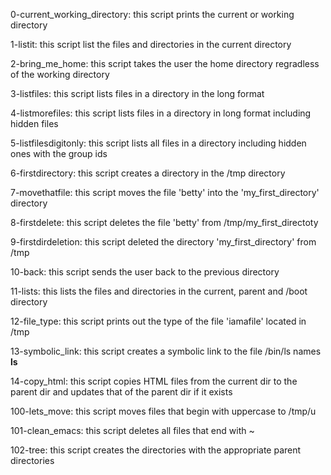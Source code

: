0-current_working_directory: this script prints the current or working directory

1-listit: this script list the files and directories in the current directory

2-bring_me_home: this script takes the user the home directory regradless of the working directory

3-listfiles: this script lists files in a directory in the long format

4-listmorefiles: this script lists files in a directory in long format including hidden files

5-listfilesdigitonly: this script lists all files in a directory including hidden ones with the group ids

6-firstdirectory: this script creates a directory in the /tmp directory

7-movethatfile: this script moves the file 'betty' into the 'my_first_directory' directory

8-firstdelete: this script deletes the file 'betty' from /tmp/my_first_directoty

9-firstdirdeletion:  this script deleted the directory 'my_first_directory' from /tmp

10-back: this script sends the user back to the previous directory

11-lists: this lists the files and directories in the current, parent and /boot directory

12-file_type: this script prints out the type of the file 'iamafile' located in /tmp

13-symbolic_link: this script creates a symbolic link to the file /bin/ls names __ls__

14-copy_html: this script copies HTML files from the current dir to the parent dir and updates that of the parent dir if it exists

100-lets_move: this script moves files that begin with uppercase to /tmp/u

101-clean_emacs: this script deletes all files that end with ~

102-tree: this script creates the directories with the appropriate parent directories

